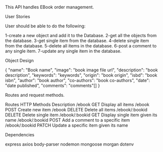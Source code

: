 This API handles EBook order management.

User Stories

User should be able to do the following:

1-create a new object and add it to the Database.
2-get all the objects from the database.
3-get single item from the database.
4-delete single item from the database.
5-delete all items in the database.
6-post a comment to any single item.
7-update any single item in the database.

Object Design

{
	"name": "Book name",
	"image": "book image file url",
	"description": "book description",
	"keywords": "keywords",
	"origin": "book origin",
	"isbd": "book isbn",
	"author": "book author",
	"co-authors": "book co-authors",
	"date": "date published",
	"comments": "comments"[]
}

Routes and request methods.

Routes			HTTP Methods		Description
/ebook			GET					Display all items
/ebook			POST				Create new item
/ebook			DELETE				Delete all items
/ebook/:bookid	DELETE				Delete single item
/ebook/:bookid	GET					Display single item given its name
/ebook/:bookid	POST				Add a comment to a specific item
/ebook/:bookid	PATCH				Update a specific item given its name

Dependencies

express axios body-parser nodemon mongoose morgan dotenv
